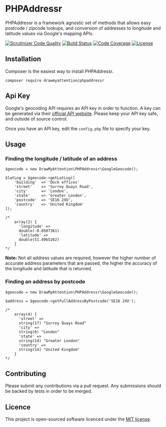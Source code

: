 # PHPAddressr

PHPAddressr is a framework agnostic set of methods that allows easy postcode / zipcode lookups, and conversion of 
addresses to longitude and latitude values via Google's mapping APIs.

[![Scrutinizer Code Quality](https://scrutinizer-ci.com/g/drawmyattention/phpaddressr/badges/quality-score.png?b=master)](https://scrutinizer-ci.com/g/drawmyattention/phpaddressr/?branch=master) [![Build Status](https://scrutinizer-ci.com/g/drawmyattention/phpaddressr/badges/build.png?b=master)](https://scrutinizer-ci.com/g/drawmyattention/phpaddressr/build-status/master) [![Code Coverage](https://scrutinizer-ci.com/g/drawmyattention/phpaddressr/badges/coverage.png?b=master)](https://scrutinizer-ci.com/g/drawmyattention/phpaddressr/?branch=master) [![License](http://img.shields.io/badge/license-MIT-brightgreen.svg?style=flat-square)](http://www.opensource.org/licenses/MIT)

## Installation

Composer is the easiest way to install PHPAddressr.

    composer require drawmyattention/phpaddressr
 
## Api Key

Google's geocoding API requires an API key in order to function. A key can be generated via their 
[official API website](https://developers.google.com/maps/documentation/geocoding/intro). Please keep your 
API key safe, and outside of source control.

Once you have an API key, edit the ```config.php``` file to specify your key.

## Usage

### Finding the longitude / latitude of an address

    $geocode = new DrawMyAttention\PHPAddressr\GoogleGeocode();
    
    $latLng = $geocode->getLatLng([
        'building'  => 'Dock offices'
        'street'    => 'Surrey Quays Road',
        'city'      => 'London',
        'state'     => 'Greater London',
        'postcode'  => 'SE16 2XU',
        'country'   => 'United Kingdom'
    ]);
    
    /* 
        array(2) {
          'longitude' =>
          double(-0.0507361)
          'latitude' =>
          double(51.4965262)
        }
    */
    
**Note:** Not all address values are required, however the higher number of accurate address parameters that are passed,
 the higher the accuracy of the longitude and latitude that is returned.
 
### Finding an address by postcode

    $geocode = new DrawMyAttention\PHPAddressr\GoogleGeocode();
    
    $address = $geocode->getFullAddressByPostcode('SE16 2XU');
    
    /* 
        array(4) {
          'street' =>
          string(17) "Surrey Quays Road"
          'city' =>
          string(6) "London"
          'state' =>
          string(14) "Greater London"
          'country' =>
          string(14) "United Kingdom"
        }
    */
    
## Contributing

Please submit any contributions via a pull request. Any submissions should be backed by tests in order to be merged.

## Licence

This project is open-sourced software licenced under the [MIT license](http://opensource.org/licenses/MIT).
